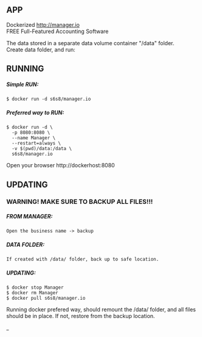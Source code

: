 ## APP
Dockerized http://manager.io  
FREE Full-Featured Accounting Software

The data stored in a separate data volume container "/data" folder.  
Create data folder, and run:

## RUNNING
##### Simple RUN:
```
$ docker run -d s6s8/manager.io
```
##### Preferred way to RUN:
```
$ docker run -d \
  -p 8080:8080 \
  --name Manager \
  --restart=always \
  -v $(pwd)/data:/data \
  s6s8/manager.io

```
Open your browser http://dockerhost:8080
## UPDATING
### WARNING! MAKE SURE TO BACKUP ALL FILES!!!
##### FROM MANAGER:
```
Open the business name -> backup
```
##### DATA FOLDER:
```
If created with /data/ folder, back up to safe location.
```
##### UPDATING:
```
$ docker stop Manager
$ docker rm Manager
$ docker pull s6s8/manager.io

```
Running docker prefered way, should remount the /data/ folder, and all files should be in place. If not, restore from the backup location.

_
